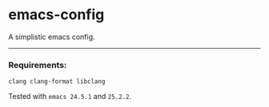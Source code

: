 # emacs-config
A simplistic emacs config.

---

### Requirements:

```
clang clang-format libclang
```

Tested with ```emacs 24.5.1``` and ```25.2.2```.
